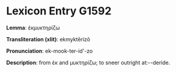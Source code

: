 # Lexicon Entry G1592

**Lemma**: ἐκμυκτηρίζω

**Transliteration (xlit)**: ekmyktērízō

**Pronunciation**: ek-mook-ter-id'-zo

**Description**:
from ἐκ and μυκτηρίζω; to sneer outright at:--deride.
